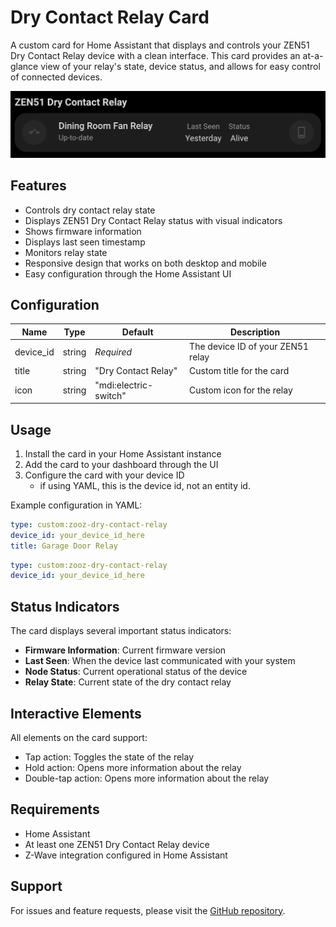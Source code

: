 # Dry Contact Relay Card

A custom card for Home Assistant that displays and controls your ZEN51 Dry Contact Relay device with a clean interface. This card provides an at-a-glance view of your relay's state, device status, and allows for easy control of connected devices.

![card](../assets/cards/info/dry-contact-relay/card.png)

## Features

- Controls dry contact relay state
- Displays ZEN51 Dry Contact Relay status with visual indicators
- Shows firmware information
- Displays last seen timestamp
- Monitors relay state
- Responsive design that works on both desktop and mobile
- Easy configuration through the Home Assistant UI

## Configuration

| Name      | Type   | Default               | Description                       |
| --------- | ------ | --------------------- | --------------------------------- |
| device_id | string | _Required_            | The device ID of your ZEN51 relay |
| title     | string | "Dry Contact Relay"   | Custom title for the card         |
| icon      | string | "mdi:electric-switch" | Custom icon for the relay         |

## Usage

1. Install the card in your Home Assistant instance
2. Add the card to your dashboard through the UI
3. Configure the card with your device ID
   - if using YAML, this is the device id, not an entity id.

Example configuration in YAML:

```yaml
type: custom:zooz-dry-contact-relay
device_id: your_device_id_here
title: Garage Door Relay
```

```yaml
type: custom:zooz-dry-contact-relay
device_id: your_device_id_here
```

## Status Indicators

The card displays several important status indicators:

- **Firmware Information**: Current firmware version
- **Last Seen**: When the device last communicated with your system
- **Node Status**: Current operational status of the device
- **Relay State**: Current state of the dry contact relay

## Interactive Elements

All elements on the card support:

- Tap action: Toggles the state of the relay
- Hold action: Opens more information about the relay
- Double-tap action: Opens more information about the relay

## Requirements

- Home Assistant
- At least one ZEN51 Dry Contact Relay device
- Z-Wave integration configured in Home Assistant

## Support

For issues and feature requests, please visit the [GitHub repository](https://github.com/homeassistant-extras/zooz-card-set).
